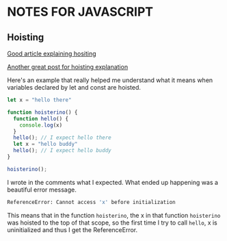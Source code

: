 # NOTES FOR JAVASCRIPT

## Hoisting

[Good article explaining hositing](https://scotch.io/tutorials/understanding-hoisting-in-javascript)

[Another great post for hoisting explanation](https://stackoverflow.com/questions/31219420/are-variables-declared-with-let-or-const-not-hoisted-in-es6)

Here's an example that really helped me understand what it means when variables declared by let and const are hoisted.

```javascript
let x = "hello there"

function hoisterino() {
  function hello() {
    console.log(x)
  }
  hello(); // I expect hello there
  let x = "hello buddy"
  hello(); // I expect hello buddy
}

hoisterino();
```

I wrote in the comments what I expected. What ended up happening was a beautiful error message.
```bash
ReferenceError: Cannot access 'x' before initialization
```

This means that in the function `hoisterino`, the x in that function `hoisterino` was hoisted to the top of that scope, so the first time I try to call `hello`, x is uninitialized and thus I get the ReferenceError.